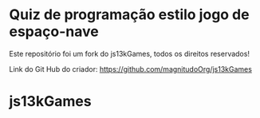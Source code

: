 # Quiz de programação estilo jogo de espaço-nave

Este repositório foi um fork do js13kGames, todos os direitos reservados!

Link do Git Hub do criador: https://github.com/magnitudoOrg/js13kGames

# js13kGames
